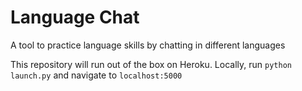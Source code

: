 # Language Chat

A tool to practice language skills by chatting in different languages

This repository will run out of the box on Heroku. Locally, run `python launch.py` and navigate to `localhost:5000`
